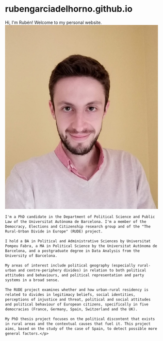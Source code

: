 # rubengarciadelhorno.github.io
<!DOCTYPE html>
<html lang="es">
<head>
    <meta charset="UTF-8">
    <meta name="viewport" content="width=device-width, initial-scale=1.0">

</head>
Hi, I'm Rubén!
<body>
    Welcome to my personal website.

<img src="https://github.com/rubengarciadelhorno/rubengarciadelhorno.github.io/blob/main/foto%20(2).jpeg?raw=true" alt="Foto">
    
    I'm a PhD candidate in the Department of Political Science and Public Law of the Universitat Autònoma de Barcelona. I'm a member of the Democracy, Elections and Citizenship research group and of the "The Rural-Urban Divide in Europe" (RUDE) project.
    
    I hold a BA in Political and Administrative Sciences by Universitat Pompeu Fabra, a MA in Political Science by the Universitat Autònoma de Barcelona, and a postgraduate degree in Data Analysis from the University of Barcelona.

    My areas of interest include political geography (especially rural-urban and centre-periphery divides) in relation to both political attitudes and behaviours, and political representation and party systems in a broad sense.

    The RUDE project examines whether and how urban-rural residency is related to divides in legitimacy beliefs, social identities, perceptions of injustice and threat, political and social attitudes and political behaviour of European citizens, specifically in five democracies (France, Germany, Spain, Switzerland and the UK).

    My PhD thesis project focuses on the political discontent that exists in rural areas and the contextual causes that fuel it. This project aims, based on the study of the case of Spain, to detect possible more general factors.</p>
</body>
</html>
